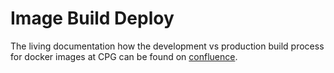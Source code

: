 # Image Build Deploy

The living documentation how the development vs production build process for docker images at CPG can be found on [confluence](https://cpg-populationanalysis.atlassian.net/wiki/x/GQDcEg). 